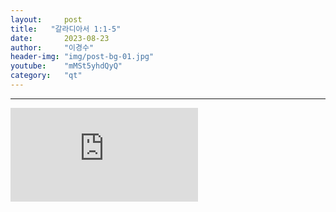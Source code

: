 ```yaml
---
layout:     post
title:   "갈라디아서 1:1-5"
date:       2023-08-23
author:     "이경수"
header-img: "img/post-bg-01.jpg"
youtube:    "mMSt5yhdQyQ"
category:   "qt"
---
```


<hr>
<div class="youtube">
    <iframe src="https://www.youtube.com/embed/mMSt5yhdQyQ" title="YouTube video player" frameborder="0" allow="accelerometer; autoplay; clipboard-write; encrypted-media; gyroscope; picture-in-picture; web-share" allowfullscreen></iframe>
</div>